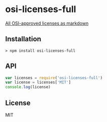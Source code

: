 # osi-licenses-full

[All OSI-approved licenses as markdown](licenses)

## Installation

```
> npm install osi-licenses-full
```

## API

```js
var licenses = require('osi-licenses-full')
var license = licenses['MIT']
console.log(license)
```

## License

MIT

